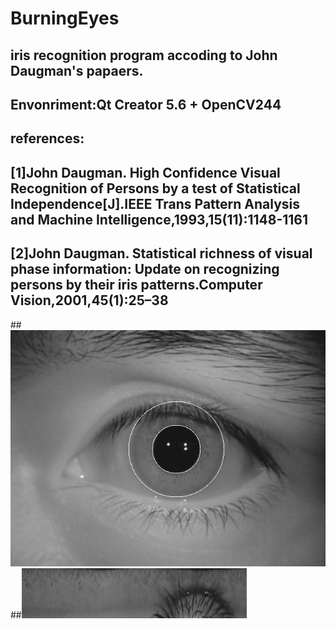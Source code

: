 # BurningEyes
## iris recognition program accoding to John Daugman's papaers.
## Envonriment:Qt Creator 5.6 + OpenCV244
## references:
## [1]John Daugman. High Confidence Visual Recognition of Persons by a test of Statistical Independence[J].IEEE Trans Pattern Analysis and Machine Intelligence,1993,15(11):1148-1161 
## [2]John Daugman. Statistical richness of visual phase information: Update on recognizing persons by their iris patterns.Computer Vision,2001,45(1):25–38
##![segment](segment.jpg)
##![normlize](normlize.jpg)
